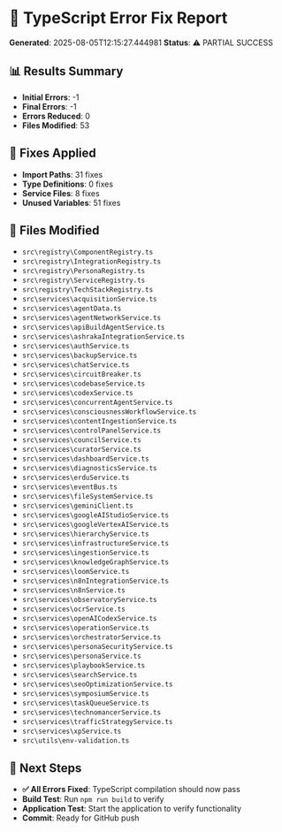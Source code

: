 
# 🔧 TypeScript Error Fix Report

**Generated**: 2025-08-05T12:15:27.444981
**Status**: ⚠️ PARTIAL SUCCESS

## 📊 Results Summary

- **Initial Errors**: -1
- **Final Errors**: -1
- **Errors Reduced**: 0
- **Files Modified**: 53

## 🔧 Fixes Applied

- **Import Paths**: 31 fixes
- **Type Definitions**: 0 fixes
- **Service Files**: 8 fixes
- **Unused Variables**: 51 fixes

## 📁 Files Modified

- `src\registry\ComponentRegistry.ts`
- `src\registry\IntegrationRegistry.ts`
- `src\registry\PersonaRegistry.ts`
- `src\registry\ServiceRegistry.ts`
- `src\registry\TechStackRegistry.ts`
- `src\services\acquisitionService.ts`
- `src\services\agentData.ts`
- `src\services\agentNetworkService.ts`
- `src\services\apiBuildAgentService.ts`
- `src\services\ashrakaIntegrationService.ts`
- `src\services\authService.ts`
- `src\services\backupService.ts`
- `src\services\chatService.ts`
- `src\services\circuitBreaker.ts`
- `src\services\codebaseService.ts`
- `src\services\codexService.ts`
- `src\services\concurrentAgentService.ts`
- `src\services\consciousnessWorkflowService.ts`
- `src\services\contentIngestionService.ts`
- `src\services\controlPanelService.ts`
- `src\services\councilService.ts`
- `src\services\curatorService.ts`
- `src\services\dashboardService.ts`
- `src\services\diagnosticsService.ts`
- `src\services\erduService.ts`
- `src\services\eventBus.ts`
- `src\services\fileSystemService.ts`
- `src\services\geminiClient.ts`
- `src\services\googleAIStudioService.ts`
- `src\services\googleVertexAIService.ts`
- `src\services\hierarchyService.ts`
- `src\services\infrastructureService.ts`
- `src\services\ingestionService.ts`
- `src\services\knowledgeGraphService.ts`
- `src\services\loomService.ts`
- `src\services\n8nIntegrationService.ts`
- `src\services\n8nService.ts`
- `src\services\observatoryService.ts`
- `src\services\ocrService.ts`
- `src\services\openAICodexService.ts`
- `src\services\operationService.ts`
- `src\services\orchestratorService.ts`
- `src\services\personaSecurityService.ts`
- `src\services\personaService.ts`
- `src\services\playbookService.ts`
- `src\services\searchService.ts`
- `src\services\seoOptimizationService.ts`
- `src\services\symposiumService.ts`
- `src\services\taskQueueService.ts`
- `src\services\technomancerService.ts`
- `src\services\trafficStrategyService.ts`
- `src\services\xpService.ts`
- `src\utils\env-validation.ts`

## 🎯 Next Steps


- **✅ All Errors Fixed**: TypeScript compilation should now pass
- **Build Test**: Run `npm run build` to verify
- **Application Test**: Start the application to verify functionality
- **Commit**: Ready for GitHub push
